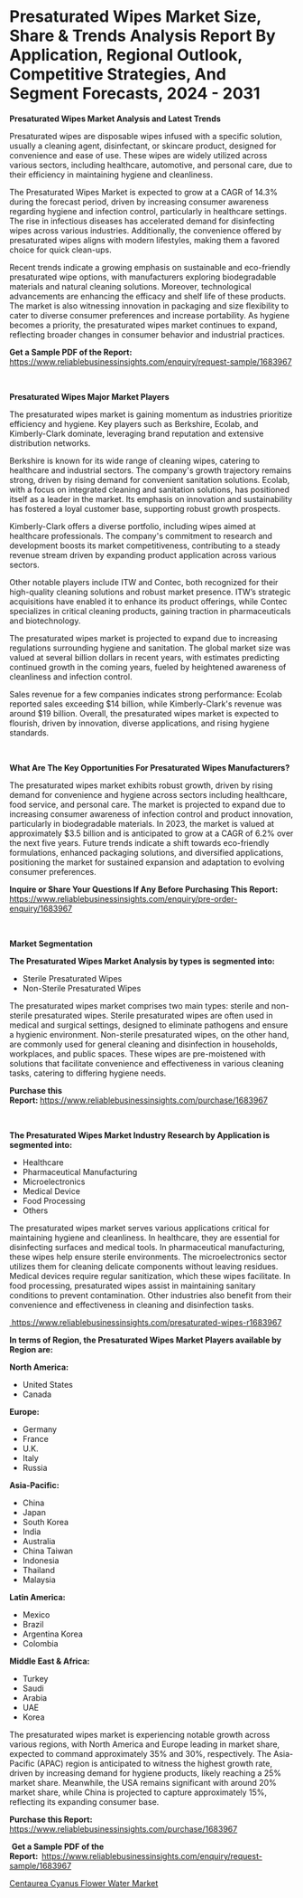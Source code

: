 <p><h1>Presaturated Wipes Market Size, Share & Trends Analysis Report By Application, Regional Outlook, Competitive Strategies, And Segment Forecasts, 2024 - 2031</h1></p><p><strong>Presaturated Wipes Market Analysis and Latest Trends</strong></p>
<p><p>Presaturated wipes are disposable wipes infused with a specific solution, usually a cleaning agent, disinfectant, or skincare product, designed for convenience and ease of use. These wipes are widely utilized across various sectors, including healthcare, automotive, and personal care, due to their efficiency in maintaining hygiene and cleanliness.</p><p>The Presaturated Wipes Market is expected to grow at a CAGR of 14.3% during the forecast period, driven by increasing consumer awareness regarding hygiene and infection control, particularly in healthcare settings. The rise in infectious diseases has accelerated demand for disinfecting wipes across various industries. Additionally, the convenience offered by presaturated wipes aligns with modern lifestyles, making them a favored choice for quick clean-ups.</p><p>Recent trends indicate a growing emphasis on sustainable and eco-friendly presaturated wipe options, with manufacturers exploring biodegradable materials and natural cleaning solutions. Moreover, technological advancements are enhancing the efficacy and shelf life of these products. The market is also witnessing innovation in packaging and size flexibility to cater to diverse consumer preferences and increase portability. As hygiene becomes a priority, the presaturated wipes market continues to expand, reflecting broader changes in consumer behavior and industrial practices.</p></p>
<p><strong>Get a Sample PDF of the Report:&nbsp;</strong> <a href="https://www.reliablebusinessinsights.com/enquiry/request-sample/1683967?utm_campaign=100&utm_medium=2&utm_source=Github&utm_content=ia&utm_term=30122024&utm_id=presaturated-wipes">https://www.reliablebusinessinsights.com/enquiry/request-sample/1683967</a></p>
<p>&nbsp;</p>
<p><strong>Presaturated Wipes Major Market Players</strong></p>
<p><p>The presaturated wipes market is gaining momentum as industries prioritize efficiency and hygiene. Key players such as Berkshire, Ecolab, and Kimberly-Clark dominate, leveraging brand reputation and extensive distribution networks. </p><p>Berkshire is known for its wide range of cleaning wipes, catering to healthcare and industrial sectors. The company's growth trajectory remains strong, driven by rising demand for convenient sanitation solutions. Ecolab, with a focus on integrated cleaning and sanitation solutions, has positioned itself as a leader in the market. Its emphasis on innovation and sustainability has fostered a loyal customer base, supporting robust growth prospects.</p><p>Kimberly-Clark offers a diverse portfolio, including wipes aimed at healthcare professionals. The company's commitment to research and development boosts its market competitiveness, contributing to a steady revenue stream driven by expanding product application across various sectors.</p><p>Other notable players include ITW and Contec, both recognized for their high-quality cleaning solutions and robust market presence. ITW’s strategic acquisitions have enabled it to enhance its product offerings, while Contec specializes in critical cleaning products, gaining traction in pharmaceuticals and biotechnology. </p><p>The presaturated wipes market is projected to expand due to increasing regulations surrounding hygiene and sanitation. The global market size was valued at several billion dollars in recent years, with estimates predicting continued growth in the coming years, fueled by heightened awareness of cleanliness and infection control.</p><p>Sales revenue for a few companies indicates strong performance: Ecolab reported sales exceeding $14 billion, while Kimberly-Clark's revenue was around $19 billion. Overall, the presaturated wipes market is expected to flourish, driven by innovation, diverse applications, and rising hygiene standards.</p></p>
<p>&nbsp;</p>
<p><strong>What Are The Key Opportunities For Presaturated Wipes Manufacturers?</strong></p>
<p><p>The presaturated wipes market exhibits robust growth, driven by rising demand for convenience and hygiene across sectors including healthcare, food service, and personal care. The market is projected to expand due to increasing consumer awareness of infection control and product innovation, particularly in biodegradable materials. In 2023, the market is valued at approximately $3.5 billion and is anticipated to grow at a CAGR of 6.2% over the next five years. Future trends indicate a shift towards eco-friendly formulations, enhanced packaging solutions, and diversified applications, positioning the market for sustained expansion and adaptation to evolving consumer preferences.</p></p>
<p><strong>Inquire or Share Your Questions If Any Before Purchasing This Report:</strong> <a href="https://www.reliablebusinessinsights.com/enquiry/pre-order-enquiry/1683967?utm_campaign=100&utm_medium=2&utm_source=Github&utm_content=ia&utm_term=30122024&utm_id=presaturated-wipes">https://www.reliablebusinessinsights.com/enquiry/pre-order-enquiry/1683967</a></p>
<p>&nbsp;</p>
<p><strong>Market Segmentation</strong></p>
<p><strong>The Presaturated Wipes Market Analysis by types is segmented into:</strong></p>
<p><ul><li>Sterile Presaturated Wipes</li><li>Non-Sterile Presaturated Wipes</li></ul></p>
<p><p>The presaturated wipes market comprises two main types: sterile and non-sterile presaturated wipes. Sterile presaturated wipes are often used in medical and surgical settings, designed to eliminate pathogens and ensure a hygienic environment. Non-sterile presaturated wipes, on the other hand, are commonly used for general cleaning and disinfection in households, workplaces, and public spaces. These wipes are pre-moistened with solutions that facilitate convenience and effectiveness in various cleaning tasks, catering to differing hygiene needs.</p></p>
<p><strong>Purchase this Report:&nbsp;</strong><a href="https://www.reliablebusinessinsights.com/purchase/1683967?utm_campaign=100&utm_medium=2&utm_source=Github&utm_content=ia&utm_term=30122024&utm_id=presaturated-wipes">https://www.reliablebusinessinsights.com/purchase/1683967</a></p>
<p>&nbsp;</p>
<p><strong>The Presaturated Wipes Market Industry Research by Application is segmented into:</strong></p>
<p><ul><li>Healthcare</li><li>Pharmaceutical Manufacturing</li><li>Microelectronics</li><li>Medical Device</li><li>Food Processing</li><li>Others</li></ul></p>
<p><p>The presaturated wipes market serves various applications critical for maintaining hygiene and cleanliness. In healthcare, they are essential for disinfecting surfaces and medical tools. In pharmaceutical manufacturing, these wipes help ensure sterile environments. The microelectronics sector utilizes them for cleaning delicate components without leaving residues. Medical devices require regular sanitization, which these wipes facilitate. In food processing, presaturated wipes assist in maintaining sanitary conditions to prevent contamination. Other industries also benefit from their convenience and effectiveness in cleaning and disinfection tasks.</p></p>
<p><a href="https://www.reliablebusinessinsights.com/presaturated-wipes-r1683967?utm_campaign=100&utm_medium=2&utm_source=Github&utm_content=ia&utm_term=30122024&utm_id=presaturated-wipes">&nbsp;https://www.reliablebusinessinsights.com/presaturated-wipes-r1683967</a></p>
<p><strong>In terms of Region, the Presaturated Wipes Market Players available by Region are:</strong></p>
<p>
    <p> <strong> North America: </strong>
        <ul>
            <li>United States</li>
            <li>Canada</li>
        </ul>
        </p> 
    <p> <strong> Europe: </strong>
        <ul>
            <li>Germany</li>
            <li>France</li>
            <li>U.K.</li>
            <li>Italy</li>
            <li>Russia</li>
        </ul>
        </p> 
    <p> <strong> Asia-Pacific: </strong>
        <ul>
            <li>China</li>
            <li>Japan</li>
            <li>South Korea</li>
            <li>India</li>
            <li>Australia</li>
            <li>China Taiwan</li>
            <li>Indonesia</li>
            <li>Thailand</li>
            <li>Malaysia</li>
        </ul>
        </p> 
    <p> <strong> Latin America: </strong>
        <ul>
            <li>Mexico</li>
            <li>Brazil</li>
            <li>Argentina Korea</li>
            <li>Colombia</li>
        </ul>
        </p> 
    <p> <strong> Middle East & Africa: </strong>
        <ul>
            <li>Turkey</li>
            <li>Saudi</li>
            <li>Arabia</li>
            <li>UAE</li>
            <li>Korea</li>
        </ul>
    </p>
    </p>
<p><p>The presaturated wipes market is experiencing notable growth across various regions, with North America and Europe leading in market share, expected to command approximately 35% and 30%, respectively. The Asia-Pacific (APAC) region is anticipated to witness the highest growth rate, driven by increasing demand for hygiene products, likely reaching a 25% market share. Meanwhile, the USA remains significant with around 20% market share, while China is projected to capture approximately 15%, reflecting its expanding consumer base.</p></p>
<p><strong>Purchase this Report: </strong><a href="https://www.reliablebusinessinsights.com/purchase/1683967?utm_campaign=100&utm_medium=2&utm_source=Github&utm_content=ia&utm_term=30122024&utm_id=presaturated-wipes">https://www.reliablebusinessinsights.com/purchase/1683967</a></p>
<p>&nbsp;<strong>Get a Sample PDF of the Report:&nbsp;&nbsp;</strong><a href="https://www.reliablebusinessinsights.com/enquiry/request-sample/1683967?utm_campaign=100&utm_medium=2&utm_source=Github&utm_content=ia&utm_term=30122024&utm_id=presaturated-wipes">https://www.reliablebusinessinsights.com/enquiry/request-sample/1683967</a></p>
<p><strong></strong></p>
<p><p><a href="https://github.com/janraimondo83/Market-Research-Report-List-1/blob/main/centaurea-cyanus-flower-water-market.md?utm_campaign=100&utm_medium=2&utm_source=Github&utm_content=ia&utm_term=30122024&utm_id=presaturated-wipes">Centaurea Cyanus Flower Water Market</a></p></p>